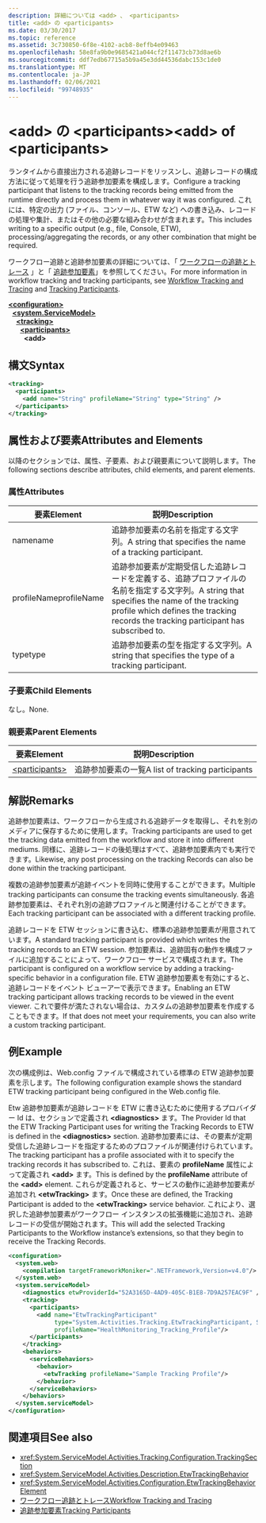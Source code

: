 ```yaml
---
description: 詳細については <add> 、 <participants>
title: <add> の <participants>
ms.date: 03/30/2017
ms.topic: reference
ms.assetid: 3c730850-6f8e-4102-acb8-8effb4e09463
ms.openlocfilehash: 58e8fa9b0e9685421a044cf2f11473cb73d8ae6b
ms.sourcegitcommit: ddf7edb67715a5b9a45e3dd44536dabc153c1de0
ms.translationtype: MT
ms.contentlocale: ja-JP
ms.lasthandoff: 02/06/2021
ms.locfileid: "99748935"
---
```

# <a name="add-of-participants"></a><span data-ttu-id="b3caa-103">\<add> の \<participants></span><span class="sxs-lookup"><span data-stu-id="b3caa-103">\<add> of \<participants></span></span>

<span data-ttu-id="b3caa-104">ランタイムから直接出力される追跡レコードをリッスンし、追跡レコードの構成方法に従って処理を行う追跡参加要素を構成します。</span><span class="sxs-lookup"><span data-stu-id="b3caa-104">Configure a tracking participant that listens to the tracking records being emitted from the runtime directly and process them in whatever way it was configured.</span></span> <span data-ttu-id="b3caa-105">これには、特定の出力 (ファイル、コンソール、ETW など) への書き込み、レコードの処理や集計、またはその他の必要な組み合わせが含まれます。</span><span class="sxs-lookup"><span data-stu-id="b3caa-105">This includes writing to a specific output (e.g., file, Console, ETW), processing/aggregating the records, or any other combination that might be required.</span></span>  
  
 <span data-ttu-id="b3caa-106">ワークフロー追跡と追跡参加要素の詳細については、「 [ワークフローの追跡とトレース](../../../windows-workflow-foundation/workflow-tracking-and-tracing.md) 」と「 [追跡参加要素](../../../windows-workflow-foundation/tracking-participants.md)」を参照してください。</span><span class="sxs-lookup"><span data-stu-id="b3caa-106">For more information in workflow tracking and tracking participants, see [Workflow Tracking and Tracing](../../../windows-workflow-foundation/workflow-tracking-and-tracing.md) and [Tracking Participants](../../../windows-workflow-foundation/tracking-participants.md).</span></span>  
  
[**\<configuration>**](../configuration-element.md)\
&nbsp;&nbsp;[**\<system.ServiceModel>**](system-servicemodel-of-workflow.md)\
&nbsp;&nbsp;&nbsp;&nbsp;[**\<tracking>**](tracking.md)\
&nbsp;&nbsp;&nbsp;&nbsp;&nbsp;&nbsp;[**\<participants>**](participants.md)\
&nbsp;&nbsp;&nbsp;&nbsp;&nbsp;&nbsp;&nbsp;&nbsp;**\<add>**  
  
## <a name="syntax"></a><span data-ttu-id="b3caa-107">構文</span><span class="sxs-lookup"><span data-stu-id="b3caa-107">Syntax</span></span>  
  
```xml
<tracking>
  <participants>
    <add name="String" profileName="String" type="String" />
  </participants>
</tracking>
```  
  
## <a name="attributes-and-elements"></a><span data-ttu-id="b3caa-108">属性および要素</span><span class="sxs-lookup"><span data-stu-id="b3caa-108">Attributes and Elements</span></span>  

 <span data-ttu-id="b3caa-109">以降のセクションでは、属性、子要素、および親要素について説明します。</span><span class="sxs-lookup"><span data-stu-id="b3caa-109">The following sections describe attributes, child elements, and parent elements.</span></span>  
  
### <a name="attributes"></a><span data-ttu-id="b3caa-110">属性</span><span class="sxs-lookup"><span data-stu-id="b3caa-110">Attributes</span></span>  
  
|<span data-ttu-id="b3caa-111">要素</span><span class="sxs-lookup"><span data-stu-id="b3caa-111">Element</span></span>|<span data-ttu-id="b3caa-112">説明</span><span class="sxs-lookup"><span data-stu-id="b3caa-112">Description</span></span>|  
|-------------|-----------------|  
|<span data-ttu-id="b3caa-113">name</span><span class="sxs-lookup"><span data-stu-id="b3caa-113">name</span></span>|<span data-ttu-id="b3caa-114">追跡参加要素の名前を指定する文字列。</span><span class="sxs-lookup"><span data-stu-id="b3caa-114">A string that specifies the name of a tracking participant.</span></span>|  
|<span data-ttu-id="b3caa-115">profileName</span><span class="sxs-lookup"><span data-stu-id="b3caa-115">profileName</span></span>|<span data-ttu-id="b3caa-116">追跡参加要素が定期受信した追跡レコードを定義する、追跡プロファイルの名前を指定する文字列。</span><span class="sxs-lookup"><span data-stu-id="b3caa-116">A string that specifies the name of the tracking profile which defines the tracking records the tracking participant has subscribed to.</span></span>|  
|<span data-ttu-id="b3caa-117">type</span><span class="sxs-lookup"><span data-stu-id="b3caa-117">type</span></span>|<span data-ttu-id="b3caa-118">追跡参加要素の型を指定する文字列。</span><span class="sxs-lookup"><span data-stu-id="b3caa-118">A string that specifies the type of a tracking participant.</span></span>|  
  
### <a name="child-elements"></a><span data-ttu-id="b3caa-119">子要素</span><span class="sxs-lookup"><span data-stu-id="b3caa-119">Child Elements</span></span>  

 <span data-ttu-id="b3caa-120">なし。</span><span class="sxs-lookup"><span data-stu-id="b3caa-120">None.</span></span>  
  
### <a name="parent-elements"></a><span data-ttu-id="b3caa-121">親要素</span><span class="sxs-lookup"><span data-stu-id="b3caa-121">Parent Elements</span></span>  
  
|<span data-ttu-id="b3caa-122">要素</span><span class="sxs-lookup"><span data-stu-id="b3caa-122">Element</span></span>|<span data-ttu-id="b3caa-123">説明</span><span class="sxs-lookup"><span data-stu-id="b3caa-123">Description</span></span>|  
|-------------|-----------------|  
|[\<participants>](participants.md)|<span data-ttu-id="b3caa-124">追跡参加要素の一覧</span><span class="sxs-lookup"><span data-stu-id="b3caa-124">A list of tracking participants</span></span>|  
  
## <a name="remarks"></a><span data-ttu-id="b3caa-125">解説</span><span class="sxs-lookup"><span data-stu-id="b3caa-125">Remarks</span></span>  

 <span data-ttu-id="b3caa-126">追跡参加要素は、ワークフローから生成される追跡データを取得し、それを別のメディアに保存するために使用します。</span><span class="sxs-lookup"><span data-stu-id="b3caa-126">Tracking participants are used to get the tracking data emitted from the workflow and store it into different mediums.</span></span> <span data-ttu-id="b3caa-127">同様に、追跡レコードの後処理はすべて、追跡参加要素内でも実行できます。</span><span class="sxs-lookup"><span data-stu-id="b3caa-127">Likewise, any post processing on the tracking Records can also be done within the tracking participant.</span></span>  
  
 <span data-ttu-id="b3caa-128">複数の追跡参加要素が追跡イベントを同時に使用することができます。</span><span class="sxs-lookup"><span data-stu-id="b3caa-128">Multiple tracking participants can consume the tracking events simultaneously.</span></span> <span data-ttu-id="b3caa-129">各追跡参加要素は、それぞれ別の追跡プロファイルと関連付けることができます。</span><span class="sxs-lookup"><span data-stu-id="b3caa-129">Each tracking participant can be associated with a different tracking profile.</span></span>  
  
 <span data-ttu-id="b3caa-130">追跡レコードを ETW セッションに書き込む、標準の追跡参加要素が用意されています。</span><span class="sxs-lookup"><span data-stu-id="b3caa-130">A standard tracking participant is provided which writes the tracking records to an ETW session.</span></span> <span data-ttu-id="b3caa-131">参加要素は、追跡固有の動作を構成ファイルに追加することによって、ワークフロー サービスで構成されます。</span><span class="sxs-lookup"><span data-stu-id="b3caa-131">The participant is configured on a workflow service by adding a tracking-specific behavior in a configuration file.</span></span> <span data-ttu-id="b3caa-132">ETW 追跡参加要素を有効にすると、追跡レコードをイベント ビューアーで表示できます。</span><span class="sxs-lookup"><span data-stu-id="b3caa-132">Enabling an ETW tracking participant allows tracking records to be viewed in the event viewer.</span></span> <span data-ttu-id="b3caa-133">これで要件が満たされない場合は、カスタムの追跡参加要素を作成することもできます。</span><span class="sxs-lookup"><span data-stu-id="b3caa-133">If that does not meet your requirements, you can also write a custom tracking participant.</span></span>  
  
## <a name="example"></a><span data-ttu-id="b3caa-134">例</span><span class="sxs-lookup"><span data-stu-id="b3caa-134">Example</span></span>  

 <span data-ttu-id="b3caa-135">次の構成例は、Web.config ファイルで構成されている標準の ETW 追跡参加要素を示します。</span><span class="sxs-lookup"><span data-stu-id="b3caa-135">The following configuration example shows the standard ETW tracking participant being configured in the Web.config file.</span></span>  
  
 <span data-ttu-id="b3caa-136">Etw 追跡参加要素が追跡レコードを ETW に書き込むために使用するプロバイダー Id は、セクションで定義され **\<diagnostics>** ます。</span><span class="sxs-lookup"><span data-stu-id="b3caa-136">The Provider Id that the ETW Tracking Participant uses for writing the Tracking Records to ETW is defined in the **\<diagnostics>** section.</span></span> <span data-ttu-id="b3caa-137">追跡参加要素には、その要素が定期受信した追跡レコードを指定するためのプロファイルが関連付けられています。</span><span class="sxs-lookup"><span data-stu-id="b3caa-137">The tracking participant has a profile associated with it to specify the tracking records it has subscribed to.</span></span> <span data-ttu-id="b3caa-138">これは、要素の **profileName** 属性によって定義され **\<add>** ます。</span><span class="sxs-lookup"><span data-stu-id="b3caa-138">This is defined by the **profileName** attribute of the **\<add>** element.</span></span> <span data-ttu-id="b3caa-139">これらが定義されると、サービスの動作に追跡参加要素が追加され **\<etwTracking>** ます。</span><span class="sxs-lookup"><span data-stu-id="b3caa-139">Once these are defined, the Tracking Participant is added to the **\<etwTracking>** service behavior.</span></span> <span data-ttu-id="b3caa-140">これにより、選択した追跡参加要素がワークフロー インスタンスの拡張機能に追加され、追跡レコードの受信が開始されます。</span><span class="sxs-lookup"><span data-stu-id="b3caa-140">This will add the selected Tracking Participants to the Workflow instance’s extensions, so that they begin to receive the Tracking Records.</span></span>  
  
```xml  
<configuration>
  <system.web>
    <compilation targetFrameworkMoniker=".NETFramework,Version=v4.0"/>
  </system.web>
  <system.serviceModel>
    <diagnostics etwProviderId="52A3165D-4AD9-405C-B1E8-7D9A257EAC9F" />
    <tracking>
      <participants>
        <add name="EtwTrackingParticipant"
             type="System.Activities.Tracking.EtwTrackingParticipant, System.Activities, Version=4.0.0.0, Culture=neutral, PublicKeyToken=31bf3856ad364e35"
             profileName="HealthMonitoring_Tracking_Profile"/>
      </participants>
    </tracking>
    <behaviors>
      <serviceBehaviors>
        <behavior>
          <etwTracking profileName="Sample Tracking Profile"/>  
        </behavior>
      </serviceBehaviors>
    </behaviors>
  </system.serviceModel>
</configuration>  
```  
  
## <a name="see-also"></a><span data-ttu-id="b3caa-141">関連項目</span><span class="sxs-lookup"><span data-stu-id="b3caa-141">See also</span></span>

- <xref:System.ServiceModel.Activities.Tracking.Configuration.TrackingSection>
- <xref:System.ServiceModel.Activities.Description.EtwTrackingBehavior>
- <xref:System.ServiceModel.Activities.Configuration.EtwTrackingBehaviorElement>
- [<span data-ttu-id="b3caa-142">ワークフロー追跡とトレース</span><span class="sxs-lookup"><span data-stu-id="b3caa-142">Workflow Tracking and Tracing</span></span>](../../../windows-workflow-foundation/workflow-tracking-and-tracing.md)
- [<span data-ttu-id="b3caa-143">追跡参加要素</span><span class="sxs-lookup"><span data-stu-id="b3caa-143">Tracking Participants</span></span>](../../../windows-workflow-foundation/tracking-participants.md)
